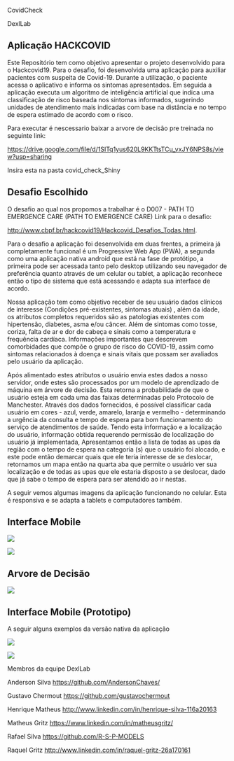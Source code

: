 
CovidCheck

DexlLab


## Aplicação HACKCOVID


Este Repositório tem como objetivo apresentar o projeto desenvolvido para o Hackcovid19. Para o desafio, foi desenvolvida uma aplicação para auxiliar pacientes com suspeita de Covid-19. Durante a utilização, o paciente acessa o aplicativo e informa os sintomas apresentados. Em seguida a aplicação executa um algoritmo de inteligência artificial que indica uma classificação de risco baseada nos sintomas informados, sugerindo unidades de atendimento mais indicadas com base na distância e no tempo de espera estimado de acordo com o risco.

Para executar é nescessario baixar a arvore de decisão pre treinada no seguinte link:

https://drive.google.com/file/d/1SITq1yus620L9KKTtsTCu_vxJY6NPS8s/view?usp=sharing

Insira esta na pasta covid_check_Shiny

## Desafio Escolhido


O desafio ao qual nos propomos a trabalhar é o D007 - PATH TO EMERGENCE CARE (PATH TO EMERGENCE CARE)
Link para o desafio:

http://www.cbpf.br/hackcovid19/Hackcovid_Desafios_Todas.html.
 


Para o desafio a aplicação foi desenvolvida em duas frentes, a primeira já completamente funcional é um Progressive Web App (PWA), a segunda como uma aplicação nativa android que está na fase de protótipo, a primeira pode ser acessada tanto pelo desktop utilizando seu navegador de preferência quanto através de um celular ou tablet, a aplicação reconhece então o tipo de sistema que está acessando e adapta sua interface de acordo.
 
Nossa aplicação tem como objetivo receber de seu usuário dados clínicos de interesse (Condições pré-existentes, sintomas atuais) , além da idade, os atributos completos requeridos são as patologias existentes com hipertensão, diabetes, asma e/ou câncer. Além de sintomas como tosse, coriza, falta de ar e dor de cabeça e sinais como a temperatura e frequência cardíaca. Informações importantes que descrevem comorbidades que compõe o grupo de risco do COVID-19, assim como sintomas relacionados à doença e sinais vitais que possam ser avaliados pelo usuário da aplicação.


Após alimentado estes atributos o usuário envia estes dados a nosso servidor, onde estes são processados por um modelo de aprendizado de máquina em árvore de decisão. Esta retorna a probabilidade de que o usuário esteja em cada uma das faixas determinadas pelo Protocolo de Manchester. Através dos dados fornecidos, é possível classificar cada usuário em cores - azul, verde, amarelo, laranja e vermelho - determinando a urgência da consulta e tempo de espera para bom funcionamento do serviço de atendimentos de saúde.
Tendo esta informação e a localização do usuário, informação obtida requerendo permissão de localização do usuário já implementada, Apresentamos então a lista de todas as upas da região com o tempo de espera na categoria (s) que o usuário foi alocado, e este pode então demarcar quais que ele teria interesse de se deslocar, retornamos um mapa então na quarta aba que permite o usuário ver sua localização e de todas as upas que ele estaria disposto a se deslocar, dado que já sabe o tempo de espera para ser atendido ao ir nestas. 
 
A seguir vemos algumas imagens da aplicação funcionando no celular. Esta é responsiva e se adapta a tablets e computadores também.


## Interface Mobile

![](https://imgur.com/bNMxH3q.jpg)

![](https://imgur.com/W0FRfu7.jpg)


## Arvore de Decisão


![](https://imgur.com/XHz8Qc7.jpg)


## Interface Mobile (Prototipo)

A seguir alguns exemplos da versão nativa da aplicação

![](https://imgur.com/MyI0RwQ.jpg)

![](https://imgur.com/EJ9ey4s.jpg)


Membros da equipe DexlLab

Anderson Silva
https://github.com/AndersonChaves/

Gustavo Chermout
https://github.com/gustavochermout

Henrique Matheus
http://www.linkedin.com/in/henrique-silva-116a20163

Matheus Gritz
https://www.linkedin.com/in/matheusgritz/

Rafael Silva
https://github.com/R-S-P-MODELS

Raquel Gritz
http://www.linkedin.com/in/raquel-gritz-26a170161
